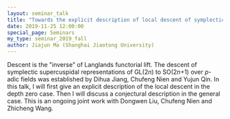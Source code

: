 ```yaml
---
layout: seminar_talk
title: "Towards the explicit description of local descent of symplectic supercuspidal representations of GL(2<i>n</i>)"
date: 2019-11-25 12:00:00
special_page: Seminars
my_type: seminar_2019_fall
author: Jiajun Ma (Shanghai Jiaotong University)
---
```


Descent is the "inverse" of Langlands functorial lift.
The descent of symplectic supercuspidal representations of
GL(2*n*) to SO(2*n*+1) over *p*-adic fields was established by Dihua Jiang,
Chufeng Nien and Yujun Qin. In this talk, I will first give an explicit description
of the local descent in the depth zero case.
Then I will discuss a conjectural description in the general case.
This is an ongoing joint work with Dongwen Liu, Chufeng Nien and Zhicheng Wang.
